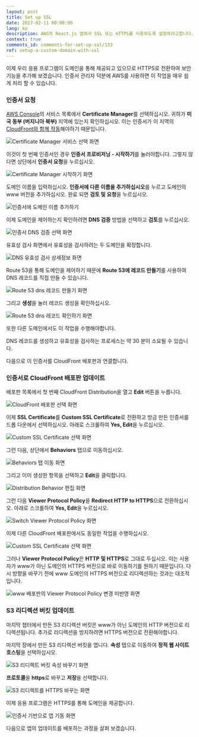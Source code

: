 ```yaml
---
layout: post
title: Set up SSL
date: 2017-02-11 00:00:00
lang: ko 
description: AWS의 React.js 앱에서 SSL 또는 HTTPS를 사용하도록 설정하려고합니다. 그렇게하기 위해 우리는 AWS의 Certificate Manager 서비스를 사용하여 인증서를 요청할 것입니다. 그런 다음 CloudFront 배포판에서 새 인증서를 사용하려고합니다. 
context: true
comments_id: comments-for-set-up-ssl/133
ref: setup-a-custom-domain-with-ssl
---
```


이제 우리 응용 프로그램이 도메인을 통해 제공되고 있으므로 HTTPS로 전환하여 보안 기능을 추가해 보겠습니다. 인증서 관리자 덕분에 AWS를 사용하면 이 작업을 매우 쉽게 처리 할 수 있습니다.

### 인증서 요청

[AWS Console](https://console.aws.amazon.com)의 서비스 목록에서 **Certificate Manager**를 선택하십시오. 귀하가 **미국 동부 (버지니아 북부)** 지역에 있는지 확인하십시오. 이는 인증서가 이 지역의 [CloudFront와 함께 작동](http://docs.aws.amazon.com/acm/latest/userguide/acm-regions.html)해야하기 때문입니다.

![Certificate Manager 서비스 선택 화면](/assets/select-certificate-manager-service.png)

이것이 첫 번째 인증서인 경우 **인증서 프로비저닝 - 시작하기**를 눌러야합니다. 그렇지 않다면 상단에서 **인증서 요청**을 누르십시오.

![Certificate Manager 시작하기 화면](/assets/get-started-certificate-manager.png)

도메인 이름을 입력하십시오. **인증서에 다른 이름을 추가하십시오**를 누르고 도메인의 www 버전을 추가하십시오. 완료 되면 **검토 및 요청**을 누르십시오.

![인증서에 도메인 이름 추가하기](/assets/add-domain-names-to-certificate.png)

이제 도메인을 제어하는지 확인하려면 **DNS 검증** 방법을 선택하고 **검토**를 누르십시오.

![인증서 DNS 검증 선택 화면](/assets/select-dns-validation-for-certificate.png)

유효성 검사 화면에서 유효성을 검사하려는 두 도메인을 확장합니다.

![DNS 유효성 검사 상세정보 화면](/assets/expand-dns-validation-details.png)

Route 53을 통해 도메인을 제어하기 때문에 **Route 53에 레코드 만들기**를 사용하여 DNS 레코드를 직접 만들 수 있습니다.

![Route 53 dns 레코드 만들기 화면](/assets/create-route-53-dns-record.png)

그리고 **생성**을 눌러 레코드 생성을 확인하십시오.

![Route 53 dns 레코드 확인하기 화면](/assets/confirm-route-53-dns-record.png)

또한 다른 도메인에서도 이 작업을 수행해야합니다.

DNS 레코드를 생성하고 유효성을 검사하는 프로세스는 약 30 분이 소요될 수 있습니다.

다음으로 이 인증서를 CloudFront 배포판과 연결합니다.

### 인증서로 CloudFront 배포판 업데이트

배포판 목록에서 첫 번째 CloudFront Distribution을 열고 **Edit** 버튼을 누릅니다.

![CloudFront 배포판 선택 화면](/assets/select-cloudfront-Distribution.png)

이제 **SSL Certificate**를 **Custom SSL Certificate**로 전환하고 방금 만든 인증서를 드롭 다운에서 선택하십시오. 아래로 스크롤하여 **Yes, Edit**을 누르십시오.

![Custom SSL Certificate 선택 화면](/assets/select-custom-ssl-certificate.png)

그런 다음, 상단에서 **Behaviors** 탭으로 이동하십시오.

![Behaviors 탭 이동 화면](/assets/select-behaviors-tab.png)

그리고 이미 생성한 항목을 선택하고 **Edit**을 클릭합니다.

![Distribution Behavior 편집 화면](/assets/edit-distribution-behavior.png)

그런 다음 **Viewer Protocol Policy**을 **Redirect HTTP to HTTPS**으로 전환하십시오. 아래로 스크롤하여 **Yes, Edit**을 누르십시오.

![Switch Viewer Protocol Policy 화면](/assets/switch-viewer-protocol-policy.png)

이제 다른 CloudFront 배포판에서도 동일한 작업을 수행하십시오.

![Custom SSL Certificate 선택 화면](/assets/select-custom-ssl-certificate-2.png)

그러나 **Viewer Protocol Policy**은 **HTTP 및 HTTPS**로 그대로 두십시오. 이는 사용자가 www가 아닌 도메인의 HTTPS 버전으로 바로 이동하기를 원하기 때문입니다. 다시 방향을 바꾸기 전에 www 도메인의 HTTPS 버전으로 리디렉션하는 것과는 대조적입니다.

![www 배포판의 Viewer Protocol Policy 변경 미반영 화면](/assets/dont-switch-viewer-protocol-policy-for-www-distribution.png)

### S3 리디렉션 버킷 업데이트

마지막 챕터에서 만든 S3 리디렉션 버킷은 www가 아닌 도메인의 HTTP 버전으로 리디렉션됩니다. 추가로 리디렉션을 방지하려면 HTTPS 버전으로 전환해야합니다.

마지막 장에서 만든 S3 리디렉션 버킷을 엽니다. **속성** 탭으로 이동하여 **정적 웹 사이트 호스팅**을 선택하십시오.

![S3 리디렉트 버킷 속성 바꾸기 화면](/assets/open-s3-redirect-bucket-properties.png)

**프로토콜**을 **https**로 바꾸고 **저장**을 선택합니다.

![S3 리디렉트를 HTTPS 바꾸는 화면](/assets/change-s3-redirect-to-https.png)

이제 응용 프로그램은 HTTPS를 통해 도메인을 제공합니다.

![인증서 기반으로 앱 기동 화면](/assets/app-live-with-certificate.png)

다음으로 앱의 업데이트를 배포하는 과정을 살펴 보겠습니다.

